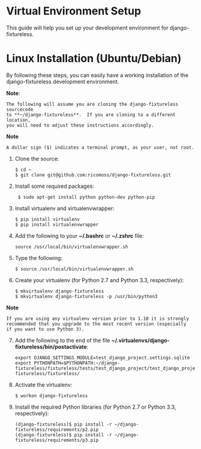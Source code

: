 Virtual Environment Setup
=========================

This guide will help you set up your development environment for
django-fixtureless.

Linux Installation (Ubuntu/Debian)
==================================

By following these steps, you can easily have a working installation of the
django-fixtureless development environment.

**Note**:

    The following will assume you are cloning the django-fixtureless sourcecode
    to **~/django-fixtureless**.  If you are cloning to a different location,
    you will need to adjust these instructions accordingly.

**Note**

    A dollar sign ($) indicates a terminal prompt, as your user, not root.

1.  Clone the source:

        $ cd ~
        $ git clone git@github.com:ricomoss/django-fixtureless.git

2. Install some required packages:

        $ sudo apt-get install python python-dev python-pip

3.  Install virtualenv and virtualenvwrapper:

        $ pip install virtualenv
        $ pip install virtualenvwrapper

4.  Add the following to your **~/.bashrc** or **~/.zshrc** file:

        source /usr/local/bin/virtualenvwrapper.sh

5.  Type the following:

        $ source /usr/local/bin/virtualenvwrapper.sh

6.  Create your virtualenv (for Python 2.7 and Python 3.3, respectively):

        $ mkvirtualenv django-fixtureless
        $ mkvirtualenv django-fixtureless -p /usr/bin/python3


**Note**

    If you are using any virtualenv version prior to 1.10 it is strongly
    recommended that you upgrade to the most recent version (especially
    if you want to use Python 3).

7.  Add the following to the end of the file
    **~/.virtualenvs/django-fixtureless/bin/postactivate**:

        export DJANGO_SETTINGS_MODULE=test_django_project.settings.sqlite
        export PYTHONPATH=$PYTHONPATH:~/django-fixtureless/fixtureless/tests/test_django_project/test_django_project/:~/django-fixtureless/fixtureless/

8.  Activate the virtualenv:

        $ workon django-fixtureless

9.  Install the required Python libraries (for Python 2.7 or
    Python 3.3, respectively):

        (django-fixtureless)$ pip install -r ~/django-fixtureless/requirements/p2.pip
        (django-fixtureless)$ pip install -r ~/django-fixtureless/requirements/p3.pip

